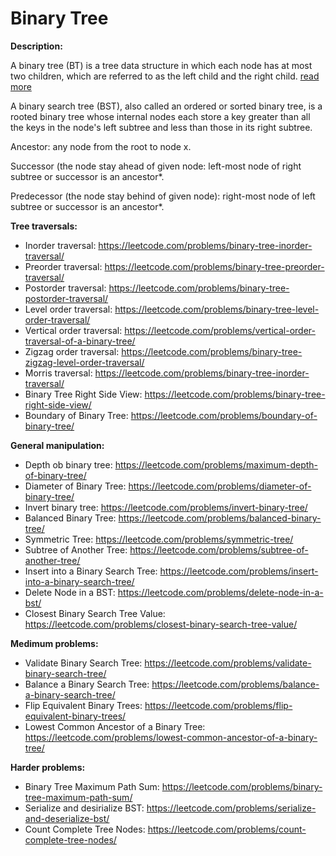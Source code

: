 # Binary Tree

**Description:**

A binary tree (BT) is a tree data structure in which each node has at most two children,
which are referred to as the left child and the right child. [read more](https://en.wikipedia.org/wiki/Binary_tree)

A binary search tree (BST), also called an ordered or sorted binary tree,
is a rooted binary tree whose internal nodes each store a key greater than all
the keys in the node's left subtree and less than those in its right subtree.

Ancestor: any node from the root to node x.

Successor (the node stay ahead of given node: left-most node of right subtree or successor is an ancestor*.

Predecessor (the node stay behind of given node): right-most node of left subtree or successor is an ancestor*.

**Tree traversals:**
* Inorder traversal: https://leetcode.com/problems/binary-tree-inorder-traversal/
* Preorder traversal: https://leetcode.com/problems/binary-tree-preorder-traversal/
* Postorder traversal: https://leetcode.com/problems/binary-tree-postorder-traversal/
* Level order traversal: https://leetcode.com/problems/binary-tree-level-order-traversal/
* Vertical order traversal: https://leetcode.com/problems/vertical-order-traversal-of-a-binary-tree/
* Zigzag order traversal: https://leetcode.com/problems/binary-tree-zigzag-level-order-traversal/
* Morris traversal: https://leetcode.com/problems/binary-tree-inorder-traversal/
* Binary Tree Right Side View: https://leetcode.com/problems/binary-tree-right-side-view/
* Boundary of Binary Tree: https://leetcode.com/problems/boundary-of-binary-tree/

**General manipulation:**
* Depth ob binary tree: https://leetcode.com/problems/maximum-depth-of-binary-tree/
* Diameter of Binary Tree: https://leetcode.com/problems/diameter-of-binary-tree/
* Invert binary tree: https://leetcode.com/problems/invert-binary-tree/
* Balanced Binary Tree: https://leetcode.com/problems/balanced-binary-tree/
* Symmetric Tree: https://leetcode.com/problems/symmetric-tree/
* Subtree of Another Tree: https://leetcode.com/problems/subtree-of-another-tree/
* Insert into a Binary Search Tree: https://leetcode.com/problems/insert-into-a-binary-search-tree/
* Delete Node in a BST: https://leetcode.com/problems/delete-node-in-a-bst/
* Closest Binary Search Tree Value: https://leetcode.com/problems/closest-binary-search-tree-value/

**Medimum problems:**
* Validate Binary Search Tree: https://leetcode.com/problems/validate-binary-search-tree/
* Balance a Binary Search Tree: https://leetcode.com/problems/balance-a-binary-search-tree/
* Flip Equivalent Binary Trees: https://leetcode.com/problems/flip-equivalent-binary-trees/
* Lowest Common Ancestor of a Binary Tree: https://leetcode.com/problems/lowest-common-ancestor-of-a-binary-tree/

**Harder problems:**
* Binary Tree Maximum Path Sum: https://leetcode.com/problems/binary-tree-maximum-path-sum/
* Serialize and desirialize BST: https://leetcode.com/problems/serialize-and-deserialize-bst/
* Count Complete Tree Nodes: https://leetcode.com/problems/count-complete-tree-nodes/
